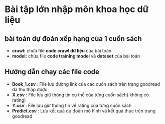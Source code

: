<h1>Bài tập lớn nhập môn khoa học dữ liệu</h1>
<h2>bài toán dự đoán xếp hạng của 1 cuốn sách</h2>

- **crawl:** chứa file **code crawl dữ liệu** của bài toán
- **model:** chứa file **code training model** và **dataset** của bài toán

<h2>Hướng dẫn chạy các file code</h2>

- **Book_1.csv** : File lưu đường link của các cuốn sách trên trang goodread đã thu thập được
- **X.csv** : File lưu giữ thông tin cụ thể của từng cuốn sách( không có rating)
- **Y.csv** : File lưu giữ thông tin về rating của từng cuốn sách
- **Predict.csv** : Lưu kết quả dự đoán mô hình và kết quả thực trên trang goodread<br><br>
